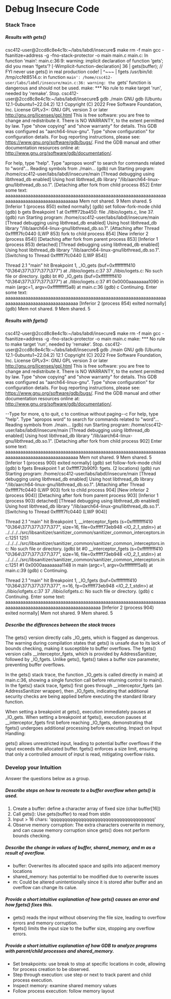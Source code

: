 # Debug Insecure Code

### Stack Trace

##### Results with gets()

csc412-user@2ccd8c8e4c1b:~/labs/labdl/insecure$ make
rm -f main
gcc -fsanitize=address -g -fno-stack-protector -o main main.c
main.c: In function ‘main’:
main.c:36:9: warning: implicit declaration of function ‘gets’; did you mean ‘fgets’? [-Wimplicit-function-declaration]
   36 |         gets(buffer); // FYI never use gets() in real production code!
      |         ^~~~
      |         fgets
/usr/bin/ld: /tmp/ccNt8514.o: in function `main':
/home/csc412-user/labs/labdl/insecure/main.c:36: warning: the `gets' function is dangerous and should not be used.
make: *** No rule to make target 'run', needed by 'remake'.  Stop.
csc412-user@2ccd8c8e4c1b:~/labs/labdl/insecure$ gdb ./main
GNU gdb (Ubuntu 12.1-0ubuntu1~22.04.2) 12.1
Copyright (C) 2022 Free Software Foundation, Inc.
License GPLv3+: GNU GPL version 3 or later <http://gnu.org/licenses/gpl.html>
This is free software: you are free to change and redistribute it.
There is NO WARRANTY, to the extent permitted by law.
Type "show copying" and "show warranty" for details.
This GDB was configured as "aarch64-linux-gnu".
Type "show configuration" for configuration details.
For bug reporting instructions, please see:
<https://www.gnu.org/software/gdb/bugs/>.
Find the GDB manual and other documentation resources online at:
    <http://www.gnu.org/software/gdb/documentation/>.

For help, type "help".
Type "apropos word" to search for commands related to "word"...
Reading symbols from ./main...
(gdb) run
Starting program: /home/csc412-user/labs/labdl/insecure/main 
[Thread debugging using libthread_db enabled]
Using host libthread_db library "/lib/aarch64-linux-gnu/libthread_db.so.1".
[Detaching after fork from child process 852]
Enter some text: aaaaaaaaaaaaaaaaaaaaaaaaaaaaaaaaaaaaaaaaaaaaaaaaaaaaaaaaaaaaaaaaaaaaaaaaaaaaaaaaaaaaaaaaaaaaa
Mem not shared. 9
Mem shared. 5
[Inferior 1 (process 850) exited normally]
(gdb) set follow-fork-mode child
(gdb) b gets
Breakpoint 1 at 0xfffff72ba450: file ./libio/iogets.c, line 37.
(gdb) run
Starting program: /home/csc412-user/labs/labdl/insecure/main 
[Thread debugging using libthread_db enabled]
Using host libthread_db library "/lib/aarch64-linux-gnu/libthread_db.so.1".
[Attaching after Thread 0xfffff7fc0440 (LWP 853) fork to child process 854]
[New inferior 2 (process 854)]
[Detaching after fork from parent process 853]
[Inferior 1 (process 853) detached]
[Thread debugging using libthread_db enabled]
Using host libthread_db library "/lib/aarch64-linux-gnu/libthread_db.so.1".
[Switching to Thread 0xfffff7fc0440 (LWP 854)]

Thread 2.1 "main" hit Breakpoint 1, _IO_gets (buf=0xfffffffff410 "0\364\377\377\377\377") at ./libio/iogets.c:37
37      ./libio/iogets.c: No such file or directory.
(gdb) bt
#0  _IO_gets (buf=0xfffffffff410 "0\364\377\377\377\377") at ./libio/iogets.c:37
#1  0x0000aaaaaaaa1090 in main (argc=1, argv=0xfffffffff5a8) at main.c:36
(gdb) c
Continuing.
Enter some text: aaaaaaaaaaaaaaaaaaaaaaaaaaaaaaaaaaaaaaaaaaaaaaaaaaaaaaaaaaaaaaaaaaaaaaaaaaaaaaaaaaaaaaaaaaaaa
[Inferior 2 (process 854) exited normally]
(gdb) Mem not shared. 9
Mem shared. 5

##### Results with fgets()

csc412-user@2ccd8c8e4c1b:~/labs/labdl/insecure$ make
rm -f main
gcc -fsanitize=address -g -fno-stack-protector -o main main.c
make: *** No rule to make target 'run', needed by 'remake'.  Stop.
csc412-user@2ccd8c8e4c1b:~/labs/labdl/insecure$ gdb ./main
GNU gdb (Ubuntu 12.1-0ubuntu1~22.04.2) 12.1
Copyright (C) 2022 Free Software Foundation, Inc.
License GPLv3+: GNU GPL version 3 or later <http://gnu.org/licenses/gpl.html>
This is free software: you are free to change and redistribute it.
There is NO WARRANTY, to the extent permitted by law.
Type "show copying" and "show warranty" for details.
This GDB was configured as "aarch64-linux-gnu".
Type "show configuration" for configuration details.
For bug reporting instructions, please see:
<https://www.gnu.org/software/gdb/bugs/>.
Find the GDB manual and other documentation resources online at:
    <http://www.gnu.org/software/gdb/documentation/>.

--Type <RET> for more, q to quit, c to continue without paging--c
For help, type "help".
Type "apropos word" to search for commands related to "word"...
Reading symbols from ./main...
(gdb) run
Starting program: /home/csc412-user/labs/labdl/insecure/main 
[Thread debugging using libthread_db enabled]
Using host libthread_db library "/lib/aarch64-linux-gnu/libthread_db.so.1".
[Detaching after fork from child process 902]
Enter some text: aaaaaaaaaaaaaaaaaaaaaaaaaaaaaaaaaaaaaaaaaaaaaaaaaaaaaaaaaaaaaaaaaaaaaaaaaaaaaaaaaaaaaaaaaaaaa
Mem not shared. 9
Mem shared. 5
[Inferior 1 (process 900) exited normally]
(gdb) set follow-fork-mode child
(gdb) b fgets
Breakpoint 1 at 0xfffff72b90f0: fgets. (2 locations)
(gdb) run
Starting program: /home/csc412-user/labs/labdl/insecure/main 
[Thread debugging using libthread_db enabled]
Using host libthread_db library "/lib/aarch64-linux-gnu/libthread_db.so.1".
[Attaching after Thread 0xfffff7fc0440 (LWP 903) fork to child process 904]
[New inferior 2 (process 904)]
[Detaching after fork from parent process 903]
[Inferior 1 (process 903) detached]
[Thread debugging using libthread_db enabled]
Using host libthread_db library "/lib/aarch64-linux-gnu/libthread_db.so.1".
[Switching to Thread 0xfffff7fc0440 (LWP 904)]

Thread 2.1 "main" hit Breakpoint 1, __interceptor_fgets (s=0xfffffffff410 "0\364\377\377\377\377", size=16, file=0xfffff73eb948 <_IO_2_1_stdin_>) at ../../../../src/libsanitizer/sanitizer_common/sanitizer_common_interceptors.inc:1251
1251    ../../../../src/libsanitizer/sanitizer_common/sanitizer_common_interceptors.inc: No such file or directory.
(gdb) bt
#0  __interceptor_fgets (s=0xfffffffff410 "0\364\377\377\377\377", size=16, file=0xfffff73eb948 <_IO_2_1_stdin_>)
    at ../../../../src/libsanitizer/sanitizer_common/sanitizer_common_interceptors.inc:1251
#1  0x0000aaaaaaaa1148 in main (argc=1, argv=0xfffffffff5a8) at main.c:39
(gdb) c
Continuing.

Thread 2.1 "main" hit Breakpoint 1, _IO_fgets (buf=0xfffffffff410 "0\364\377\377\377\377", n=16, fp=0xfffff73eb948 <_IO_2_1_stdin_>) at ./libio/iofgets.c:37
37      ./libio/iofgets.c: No such file or directory.
(gdb) c
Continuing.
Enter some text: aaaaaaaaaaaaaaaaaaaaaaaaaaaaaaaaaaaaaaaaaaaaaaaaaaaaaaaaaaaaaaaaaaaaaaaaaaaaaaaaaaaaaaaaaaaaaaaaaaaaaa
[Inferior 2 (process 904) exited normally]
Mem not shared. 9
Mem shared. 5

##### Describe the differences between the stack traces

The gets() version directly calls _IO_gets, which is flagged as dangerous. The warning during compilation states that gets() is unsafe due to its lack of bounds checking, making it susceptible to buffer overflows.
The fgets() version calls __interceptor_fgets, which is provided by AddressSanitizer, followed by _IO_fgets. Unlike gets(), fgets() takes a buffer size parameter, preventing buffer overflows.

In the gets() stack trace, the function _IO_gets is called directly in main() at main.c:36, showing a single function call before returning control to main().
In the fgets() stack trace, fgets() first goes through __interceptor_fgets (an AddressSanitizer wrapper), then _IO_fgets, indicating that additional security checks are being applied before executing the standard library function.

When setting a breakpoint at gets(), execution immediately pauses at _IO_gets.
When setting a breakpoint at fgets(), execution pauses at __interceptor_fgets first before reaching _IO_fgets, demonstrating that fgets() undergoes additional processing before executing.
Impact on Input Handling:

gets() allows unrestricted input, leading to potential buffer overflows if the input exceeds the allocated buffer.
fgets() enforces a size limit, ensuring that only a controlled amount of input is read, mitigating overflow risks.

### Develop your Intuition

Answer the questions below as a group.

##### Describe steps on how to recreate to a buffer overflow when gets() is used.

1. Create a buffer: define a character array of fixed size (char buffer[16])
2. Call gets(): Use gets(buffer) to read from stdin
3. Input > 16 chars: 'qqqqqqqqqqqqqqqqqqqqqqqqqqqqqqqqqqqqqq'
4. Observe memory corruption: The extra characters overwrite in memory, and can cause memory corruption since gets() does not perform bounds checking.

##### Describe the change in values of buffer, shared_memory, and m as a result of overflow.

- buffer: Overwrites its allocated space and spills into adjacent memory locations
- shared_memory: has potential to be modified due to overwrite issues
- m: Could be altered unintentionally since it is stored after buffer and an overflow can change its calue.

##### Provide a short intuitive explanation of how gets() causes an error and how fgets() fixes this. 

- gets() reads the input without observing the file size, leading to overflow errors and memory corruption.
- fgets() limits the input size to the buffer size, stopping any overflow errors.

##### Provide a short intuitive explanation of how GDB to analyze programs with parent/child processes and shared_memory.

- Set breakpoints: use break to stop at specific locations in code, allowing for process creation to be observed.
- Step through execution: use step or next to track parent and child process execution.
- Inspect memory: examine shared memory values
- Follow process execution: follow memory layout